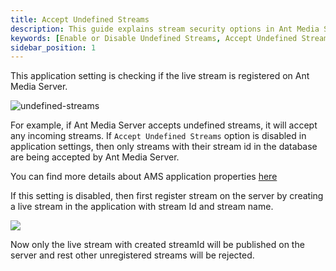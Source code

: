 ```yaml
---
title: Accept Undefined Streams
description: This guide explains stream security options in Ant Media Server, and how you can Enable Disable, or Accept Undefined Streams.
keywords: [Enable or Disable Undefined Streams, Accept Undefined Streams, One Time Token Control, Stream security, Ant Media Server Documentation, Ant Media Server Tutorials]
sidebar_position: 1
---
```


This application setting is checking if the live stream is registered on Ant Media Server.

![undefined-streams](https://github.com/ant-media/ant-media-documentation/assets/86982446/f456c3e9-dbae-42af-8a6f-34ee0aa177e8)

For example, if Ant Media Server accepts undefined streams, it will accept any incoming streams. If `Accept Undefined Streams` option is disabled in application settings, then only streams with their stream id in the database are being accepted by Ant Media Server.

You can find more details about AMS application properties [here](https://antmedia.io/docs/guides/configuration-and-testing/ams-application-configuration/)

If this setting is disabled, then first register stream on the server by creating a live stream in the application with stream Id and stream name.

![](@site/static/img/stream-security/accept-undefined-streams/create-broadcast.png)

Now only the live stream with created streamId will be published on the server and rest other unregistered streams will be rejected.
